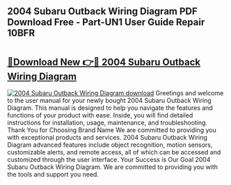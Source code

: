 ## 2004 Subaru Outback Wiring Diagram PDF Download Free - Part-UN1 User Guide Repair 10BFR

# <h2><a href="http://dfplh3.blite.top/?on=2004+Subaru+Outback+Wiring+Diagram">🔗Download New 👉🔴 2004 Subaru Outback Wiring Diagram</a></h2>

[![2004 Subaru Outback Wiring Diagram download](https://i.imgur.com/lujVjoI.png)](http://dfplh3.blite.top/?on=2004+Subaru+Outback+Wiring+Diagram)
Greetings and welcome to the user manual for your newly bought 2004 Subaru Outback Wiring Diagram. This manual is designed to help you navigate the features and functions of your product with ease. Inside, you will find detailed instructions for installation, usage, maintenance, and troubleshooting. Thank You for Choosing Brand Name We are committed to providing you with exceptional products and services. 2004 Subaru Outback Wiring Diagram advanced features include object recognition, motion sensors, customizable alerts, and remote access, all of which can be accessed and customized through the user interface. Your Success is Our Goal 2004 Subaru Outback Wiring Diagram. We are committed to providing you with the tools and support you need.
